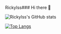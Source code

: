 Rickylss### Hi there 👋

<!--
**Rickylss/Rickylss** is a ✨ _special_ ✨ repository because its `README.md` (this file) appears on your GitHub profile.

Here are some ideas to get you started:

- 🔭 I’m currently working on ...
- 🌱 I’m currently learning ...
- 👯 I’m looking to collaborate on ...
- 🤔 I’m looking for help with ...
- 💬 Ask me about ...
- 📫 How to reach me: ...
- 😄 Pronouns: ...
- ⚡ Fun fact: ...
-->

![Rickylss's GitHub stats](https://github-readme-stats.vercel.app/api?username=Rickylss&show_icons=true&theme=radical)

[![Top Langs](https://github-readme-stats.vercel.app/api/top-langs/?username=Rickylss&layout=compact)](https://github.com/Rickylss/github-readme-stats)
